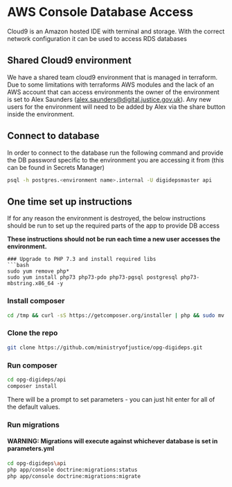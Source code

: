 # AWS Console Database Access

Cloud9 is an Amazon hosted IDE with terminal and storage.
With the correct network configuration it can be used to access RDS databases

## Shared Cloud9 environment

We have a shared team cloud9 environment that is managed in terraform. Due to some limitations with terraforms AWS modules and the lack of an AWS account that can access environments the owner of the environment is set to Alex Saunders (alex.saunders@digital.justice.gov.uk). Any new users for the environment will need to be added by Alex via the share button inside the environment.

## Connect to database

In order to connect to the database run the following command and provide the DB password specific to the environment you are accessing it from (this can be found in Secrets Manager)

```bash
psql -h postgres.<environment name>.internal -U digidepsmaster api
```

## One time set up instructions

If for any reason the environment is destroyed, the below instructions should be run to set up the required parts of the app to provide DB access

**These instructions should not be run each time a new user accesses the environment.**

```
### Upgrade to PHP 7.3 and install required libs
```bash
sudo yum remove php*
sudo yum install php73 php73-pdo php73-pgsql postgresql php73-mbstring.x86_64 -y
```

### Install composer

```bash
cd /tmp && curl -sS https://getcomposer.org/installer | php && sudo mv composer.phar /usr/local/bin/composer
```

### Clone the repo

```bash
git clone https://github.com/ministryofjustice/opg-digideps.git
```

### Run composer

```bash
cd opg-digideps/api
composer install
```
There will be a prompt to set parameters - you can just hit enter for all of the default values.

### Run migrations
#### WARNING: Migrations will execute against whichever database is set in parameters.yml
```bash
cd opg-digideps\api
php app/console doctrine:migrations:status
php app/console doctrine:migrations:migrate
```
